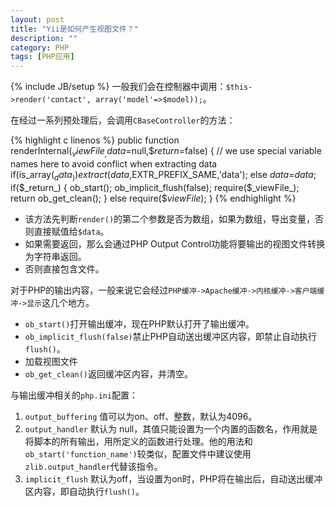 ```yaml
---
layout: post
title: "Yii是如何产生视图文件？"
description: ""
category: PHP
tags: [PHP应用]
---
```

{% include JB/setup %}
一般我们会在控制器中调用：`$this->render('contact', array('model'=>$model));`。

在经过一系列预处理后，会调用`CBaseController`的方法：

{% highlight c linenos %}
public function renderInternal($_viewFile_,$_data_=null,$_return_=false)
{
    // we use special variable names here to avoid conflict when extracting data
    if(is_array($_data_))
        extract($_data_,EXTR_PREFIX_SAME,'data');
    else
        $data=$_data_;
    if($_return_)
    {
        ob_start();
        ob_implicit_flush(false);
        require($_viewFile_);
        return ob_get_clean();
    }
    else
        require($_viewFile_);
}
{% endhighlight %}

* 该方法先判断`render()`的第二个参数是否为数组，如果为数组，导出变量，否则直接赋值给`$data`。
* 如果需要返回，那么会通过PHP Output Control功能将要输出的视图文件转换为字符串返回。
* 否则直接包含文件。

<!--more-->
对于PHP的输出内容，一般来说它会经过`PHP缓冲->Apache缓冲->内核缓冲->客户端缓冲->显示`这几个地方。

* `ob_start()`打开输出缓冲，现在PHP默认打开了输出缓冲。
* `ob_implicit_flush(false)`禁止PHP自动送出缓冲区内容，即禁止自动执行`flush()`。
* 加载视图文件
* `ob_get_clean()`返回缓冲区内容，并清空。

与输出缓冲相关的`php.ini`配置：


1. `output_buffering`   值可以为on、off、整数，默认为4096。
2. `output_handler`  默认为 null，其值只能设置为一个内置的函数名，作用就是将脚本的所有输出，用所定义的函数进行处理。他的用法和`ob_start('function_name')`较类似，配置文件中建议使用`zlib.output_handler`代替该指令。
3. `implicit_flush` 默认为off，当设置为on时，PHP将在输出后，自动送出缓冲区内容，即自动执行`flush()`。